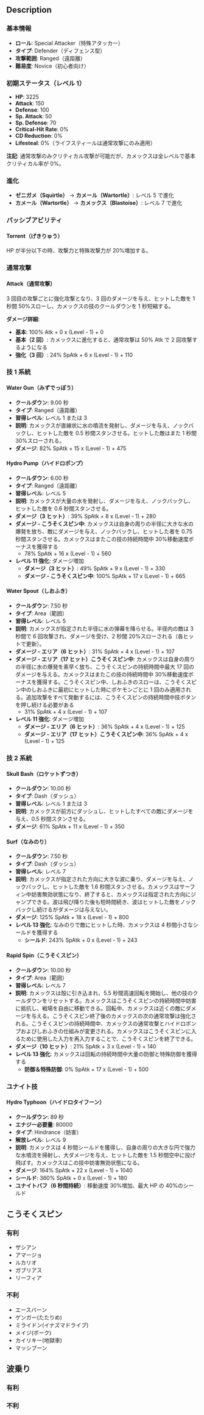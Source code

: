 ## Description

### 基本情報

- **ロール**: Special Attacker（特殊アタッカー）
- **タイプ**: Defender（ディフェンス型）
- **攻撃範囲**: Ranged（遠距離）
- **難易度**: Novice（初心者向け）

### 初期ステータス（レベル 1）

- **HP**: 3225
- **Attack**: 150
- **Defense**: 100
- **Sp. Attack**: 50
- **Sp. Defense**: 70
- **Critical-Hit Rate**: 0%
- **CD Reduction**: 0%
- **Lifesteal**: 0%（ライフスティールは通常攻撃にのみ適用）

**注記**: 通常攻撃のみクリティカル攻撃が可能だが、カメックスは全レベルで基本クリティカル率が 0%。

### 進化

- **ゼニガメ（Squirtle）** → **カメール（Wartortle）**: レベル 5 で進化
- **カメール（Wartortle）** → **カメックス（Blastoise）**: レベル 7 で進化

### パッシブアビリティ

#### Torrent（げきりゅう）

HP が半分以下の時、攻撃力と特殊攻撃力が 20%増加する。

### 通常攻撃

#### Attack（通常攻撃）

3 回目の攻撃ごとに強化攻撃となり、3 回のダメージを与え、ヒットした敵を 1 秒間 50%スローし、カメックスの技のクールダウンを 1 秒短縮する。

**ダメージ詳細**:

- **基本**: 100% Atk + 0 x (Level - 1) + 0
- **基本（2 回）**: カメックスに進化すると、通常攻撃は 50% Atk で 2 回攻撃するようになる
- **強化（3 回）**: 24% SpAtk + 6 x (Level - 1) + 110

### 技 1 系統

#### Water Gun（みずでっぽう）

- **クールダウン**: 9.00 秒
- **タイプ**: Ranged（遠距離）
- **習得レベル**: レベル 1 または 3
- **説明**: カメックスが直線状に水の噴流を発射し、ダメージを与え、ノックバックし、ヒットした敵を 0.5 秒間スタンさせる。ヒットした敵はまた 1 秒間 30%スローされる。
- **ダメージ**: 82% SpAtk + 15 x (Level - 1) + 475

#### Hydro Pump（ハイドロポンプ）

- **クールダウン**: 6.00 秒
- **タイプ**: Ranged（遠距離）
- **習得レベル**: レベル 5
- **説明**: カメックスが大量の水を発射し、ダメージを与え、ノックバックし、ヒットした敵を 0.6 秒間スタンさせる。
- **ダメージ（3 ヒット）**: 39% SpAtk + 8 x (Level - 1) + 280
- **ダメージ - こうそくスピン中**: カメックスは自身の周りの半径に大きな水の爆発を放ち、敵にダメージを与え、ノックバックし、ヒットした者を 0.75 秒間スタンさせる。カメックスはまたこの技の持続時間中 30%移動速度ボーナスを獲得する
  - 78% SpAtk + 16 x (Level - 1) + 560
- **レベル 11 強化**: ダメージ増加
  - **ダメージ（3 ヒット）**: 49% SpAtk + 9 x (Level - 1) + 330
  - **ダメージ - こうそくスピン中**: 100% SpAtk + 17 x (Level - 1) + 665

#### Water Spout（しおふき）

- **クールダウン**: 7.50 秒
- **タイプ**: Area（範囲）
- **習得レベル**: レベル 5
- **説明**: カメックスが指定された半径に水の弾幕を降らせる。半径内の敵は 3 秒間で 6 回攻撃され、ダメージを受け、2 秒間 20%スローされる（各ヒットで更新）。
- **ダメージ - エリア（6 ヒット）**: 31% SpAtk + 4 x (Level - 1) + 107
- **ダメージ - エリア（17 ヒット）こうそくスピン中**: カメックスは自身の周りの半径に水の爆発を素早く放ち、こうそくスピンの持続時間中最大 17 回のダメージを与える。カメックスはまたこの技の持続時間中 30%移動速度ボーナスを獲得する。こうそくスピン中、しおふきのスローは、こうそくスピン中のしおふきに最初にヒットした時にポケモンごとに 1 回のみ適用される。追加攻撃をすべて発動するには、こうそくスピンの持続時間中技ボタンを押し続ける必要がある
  - 31% SpAtk + 4 x (Level - 1) + 107
- **レベル 11 強化**: ダメージ増加
  - **ダメージ - エリア（6 ヒット）**: 36% SpAtk + 4 x (Level - 1) + 125
  - **ダメージ - エリア（17 ヒット）こうそくスピン中**: 36% SpAtk + 4 x (Level - 1) + 125

### 技 2 系統

#### Skull Bash（ロケットずつき）

- **クールダウン**: 10.00 秒
- **タイプ**: Dash（ダッシュ）
- **習得レベル**: レベル 1 または 3
- **説明**: カメックスが前方にダッシュし、ヒットしたすべての敵にダメージを与え、0.5 秒間スタンさせる。
- **ダメージ**: 61% SpAtk + 11 x (Level - 1) + 350

#### Surf（なみのり）

- **クールダウン**: 7.50 秒
- **タイプ**: Dash（ダッシュ）
- **習得レベル**: レベル 7
- **説明**: カメックスが指定された方向に大きな波に乗り、ダメージを与え、ノックバックし、ヒットした敵を 1.6 秒間スタンさせる。カメックスはサーフィン中妨害無効状態になり、終了すると、カメックスは指定された方向にジャンプできる。波は飛び降りた後も短時間続き、波はヒットした敵をノックバックし続けるがダメージは与えない。
- **ダメージ**: 125% SpAtk + 18 x (Level - 1) + 800
- **レベル 13 強化**: なみのりで敵にヒットした時、カメックスは 4 秒間小さなシールドを獲得する
  - **シールド**: 243% SpAtk + 0 x (Level - 1) + 243

#### Rapid Spin（こうそくスピン）

- **クールダウン**: 10.00 秒
- **タイプ**: Area（範囲）
- **習得レベル**: レベル 7
- **説明**: カメックスは殻に引き込まれ、5.5 秒間高速回転を開始し、他の技のクールダウンをリセットする。カメックスはこうそくスピンの持続時間中妨害に抵抗し、戦場を自由に移動できる。回転中、カメックスは近くの敵にダメージを与える。こうそくスピン終了後のカメックスの次の通常攻撃は強化される。こうそくスピンの持続時間中、カメックスの通常攻撃とハイドロポンプおよびしおふきの仕組みが変更される。カメックスはこうそくスピンに入るために使用した入力を再入力することで、こうそくスピンを終了できる。
- **ダメージ（10 ヒット）**: 21% SpAtk + 3 x (Level - 1) + 140
- **レベル 13 強化**: カメックスは回転の持続時間中大量の防御と特殊防御を獲得する
  - **防御＆特殊防御**: 0% SpAtk + 17 x (Level - 1) + 500

### ユナイト技

#### Hydro Typhoon（ハイドロタイフーン）

- **クールダウン**: 89 秒
- **エナジー必要量**: 80000
- **タイプ**: Hindrance（妨害）
- **解放レベル**: レベル 9
- **説明**: カメックスは 4 秒間シールドを獲得し、自身の周りの大きな円で強力な水噴流を掃射し、大ダメージを与え、ヒットした敵を 1.5 秒間空中に投げ飛ばす。カメックスはこの技中妨害無効状態になる。
- **ダメージ**: 164% SpAtk + 22 x (Level - 1) + 1040
- **シールド**: 360% SpAtk + 0 x (Level - 1) + 180
- **ユナイトバフ（6 秒間持続）**: 移動速度 30%増加、最大 HP の 40%のシールド

## こうそくスピン

### 有利

- ザシアン
- アマージョ
- ルカリオ
- ガブリアス
- リーフィア

### 不利

- エースバーン
- ゲンガー(たたりめ)
- ミライドン(イナズマドライブ)
- メイジ(ポーク)
- カイリキー(地獄車)
- マッシブーン

## 波乗り

### 有利

### 不利
